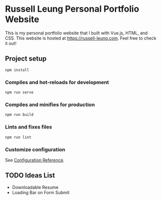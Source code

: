 # Russell Leung Personal Portfolio Website

This is my personal portfolio website that I built with Vue.js, HTML, and CSS. This website is hosted at https://russell-leung.com. Feel free to check it out!

## Project setup
```
npm install
```

### Compiles and hot-reloads for development
```
npm run serve
```

### Compiles and minifies for production
```
npm run build
```

### Lints and fixes files
```
npm run lint
```

### Customize configuration
See [Configuration Reference](https://cli.vuejs.org/config/).

## TODO Ideas List
- Downloadable Resume
- Loading Bar on Form Submit